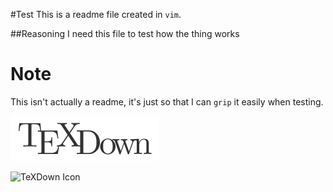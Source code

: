 #Test
This is a readme file created in `vim`.

##Reasoning
I need this file to test how the thing works

# Note
This isn't actually a readme, it's just so that I can `grip` it easily when testing.

![TeXDown](texdown-logo.png)

![TeXDown Icon](texdown-logo-icon-hybrid.png)
